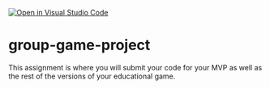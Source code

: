 [![Open in Visual Studio Code](https://classroom.github.com/assets/open-in-vscode-c66648af7eb3fe8bc4f294546bfd86ef473780cde1dea487d3c4ff354943c9ae.svg)](https://classroom.github.com/online_ide?assignment_repo_id=10563101&assignment_repo_type=AssignmentRepo)
# group-game-project

This assignment is where you will submit your code for your MVP as well as the rest of the versions of your educational game.
